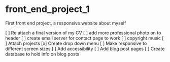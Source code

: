 # front_end_project_1
First front end project, a responsive website about myself

[ ] Re attach a final version of my CV
[ ] add more professional photo on to header
[ ] create email server for contact page to work
[ ] copyright music
[ ] Attach projects
[x] Create drop down menu
[ ] Make responsive to different screen sizes
[ ] Add accessibility
[ ] Add blog post pages
[ ] Create database to hold info on blog posts